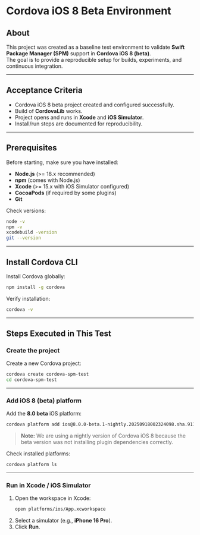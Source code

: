 
# Cordova iOS 8 Beta Environment

## About
This project was created as a baseline test environment to validate **Swift Package Manager (SPM)** support in **Cordova iOS 8 (beta)**.  
The goal is to provide a reproducible setup for builds, experiments, and continuous integration.

---

## Acceptance Criteria
- Cordova iOS 8 beta project created and configured successfully.  
- Build of **CordovaLib** works.  
- Project opens and runs in **Xcode** and **iOS Simulator**.  
- Install/run steps are documented for reproducibility.  

---

## Prerequisites
Before starting, make sure you have installed:

- **Node.js** (>= 18.x recommended)  
- **npm** (comes with Node.js)  
- **Xcode** (>= 15.x with iOS Simulator configured)  
- **CocoaPods** (if required by some plugins)  
- **Git**

Check versions:
```bash
node -v
npm -v
xcodebuild -version
git --version
```

---

## Install Cordova CLI
Install Cordova globally:
```bash
npm install -g cordova
```

Verify installation:
```bash
cordova -v
```

---


## Steps Executed in This Test

### Create the project
Create a new Cordova project:
```bash
cordova create cordova-spm-test
cd cordova-spm-test
```

---

### Add iOS 8 (beta) platform
Add the **8.0 beta** iOS platform:

```bash
cordova platform add ios@8.0.0-beta.1-nightly.20250918002324098.sha.91124d18
```

> **Note:** We are using a nightly version of Cordova iOS 8 because the beta version was not installing plugin dependencies correctly.

Check installed platforms:
```bash
cordova platform ls
```

---

### Run in Xcode / iOS Simulator
1. Open the workspace in Xcode:
   ```bash
   open platforms/ios/App.xcworkspace
   ```
2. Select a simulator (e.g., **iPhone 16 Pro**).  
3. Click **Run**.
